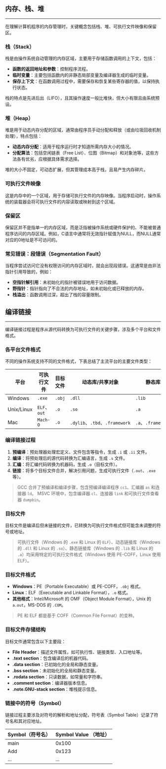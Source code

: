 ## 内存、栈、堆

___

在理解计算机程序的内存管理时，关键概念包括栈、堆、可执行文件映像和保留区。

### 栈（Stack）
栈是由操作系统自动管理的内存区域，主要用于存储函数调用的上下文，包括：

- **函数的返回地址和参数**：控制程序流程。
- **临时变量**：主要包括函数内的非静态局部变量及编译器生成的临时变量。
- **保存上下文**：在函数调用过程中，需要保存和恢复某些寄存器的值，以保持执行状态。

栈的特点是先进后出（LIFO），且其操作速度一般比堆快，但大小有限且由系统预设。

### 堆（Heap）
堆是用于动态内存分配的区域，通常由程序员手动分配和释放（或由垃圾回收机制处理），特点包括：

- **动态内存分配**：适用于程序运行时才知道所需内存大小的情况。
- **分配算法**：包括空闲链表（Free List）、位图（Bitmap）和对象池等，这些方法各有优劣，应根据具体需求选择。

堆的大小不固定，可动态扩展，但其管理成本高于栈，且易产生内存碎片。

### 可执行文件映像
这是内存中的一个区域，用于存储可执行文件的内存映像。当程序启动时，操作系统的装载器会将可执行文件的内容读取或映射到这个区域。

### 保留区
保留区并不是指单一的内存区域，而是泛指被操作系统或硬件保护的、不能被普通程序访问的内存区域。例如，C语言中通常将无效指针赋值为NULL，而NULL通常对应的0地址是不可访问的。

### 常见错误：段错误（Segmentation Fault）
当程序尝试访问它没有权限访问的内存区域时，就会出现段错误。这通常是由非法指针引用导致的，例如：

- **空指针解引用**：未初始化的指针被错误地用于访问数据。
- **野指针**：指针指向了不合法的内存地址，如未初始化或已释放的内存。
- **栈溢出**：函数调用过深，超出了栈的容量限制。

## 编译链接

___

编译链接过程是程序从源代码转换为可执行文件的关键步骤，涉及多个平台和文件格式。

### 各平台文件格式

不同的操作系统支持不同的文件格式，下表总结了主流平台的主要文件类型：

| 平台       | 可执行文件   | 目标文件 | 动态库/共享对象                | 静态库             |
| ---------- | ------------ | -------- | ------------------------------ | ------------------ |
| Windows    | `.exe`       | `.obj`   | `.dll`                         | `.lib`             |
| Unix/Linux | `ELF`、`out` | `.o`     | `.so`                          | `.a`               |
| Mac        | `Mach-O`     | `.o`     | `.dylib`、`.tbd`、`.framework` | `.a`、`.framework` |

### 编译链接过程

1. **预编译**：预处理器处理宏定义、文件包含等指令，生成 `.i` 或 `.ii` 文件。
2. **编译**：将预处理后的源代码转换为汇编语言，生成 `.s` 文件。
3. **汇编**：将汇编代码转换为机器码，生成 `.o`（目标文件）。
4. **链接**：将多个目标文件合并，解决引用问题，生成可执行文件（`.out`、`.exe` 等）。

> GCC 合并了预编译和编译步骤，包含预编译编译程序 `cc1`、汇编器 `as` 和连接器 `ld`。
> MSVC 环境中，包含编译器 `cl`、连接器 `link` 和可执行文件查看器 `dumpbin`。

### 目标文件

目标文件是编译后但未链接的文件，已转换为可执行文件格式但可能含未调整的符号或地址。

> 可执行文件（Windows 的 `.exe` 和 Linux 的 `ELF`）、动态链接库（Windows 的 `.dll` 和 Linux 的 `.so`）、静态链接库（Windows 的 `.lib` 和 Linux 的 `.a`）均采用特定的可执行文件格式（Windows 使用 PE-COFF，Linux 使用 ELF）。

### 目标文件格式

- **Windows**：PE（Portable Executable）或 PE-COFF，`.obj` 格式。
- **Linux**：ELF（Executable and Linkable Format），`.o` 格式。
- **其他格式**：Intel/Microsoft 的 OMF（Object Module Format），Unix 的 `a.out`，MS-DOS 的 `.COM`。

> PE 和 ELF 都是基于 COFF（Common File Format）的变种。

### 目标文件存储结构

目标文件通常包含以下主要段：

- **File Header**：描述文件属性，如可执行性、链接类型、入口地址等。
- **.text section**：包含编译后的机器代码。
- **.data section**：已初始化的全局和静态变量。
- **.bss section**：未初始化的全局和静态变量。
- **.rodata section**：只读数据，如常量和字符串。
- **.comment section**：编译器版本信息。
- **.note.GNU-stack section**：堆栈提示信息。

### 链接中的符号（Symbol）

链接过程主要涉及对符号的解析和地址分配，符号表（Symbol Table）记录了符号名和其对应地址。

| Symbol（符号名） | Symbol Value （地址） |
| ---------------- | --------------------- |
| main             | 0x100                 |
| Add              | 0x123                 |
| ...              | ...                   |

